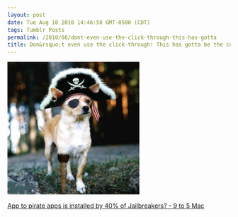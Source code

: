 ```yaml
---
layout: post
date: Tue Aug 10 2010 14:46:58 GMT-0500 (CDT)
tags: Tumblr Posts
permalink: /2010/08/dont-even-use-the-click-through-this-has-gotta
title: Don&rsquo;t even use the click-through! This has gotta be the cutest dog I have ever seen!
---
```


![](/public/assets/tumblr/tumblr_l6ycaaDm3b1qa4klho1_400.jpg)

[App to pirate apps is installed by 40% of Jailbreakers? - 9 to 5 Mac](http://9to5mac.com/40-percent-of-jailbreakers-download-pirating-app)
